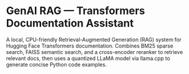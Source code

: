 # GenAI RAG — Transformers Documentation Assistant

A local, CPU-friendly Retrieval-Augmented Generation (RAG) system for Hugging Face Transformers documentation.
Combines BM25 sparse search, FAISS semantic search, and a cross-encoder reranker to retrieve relevant docs, then uses a quantized LLaMA model via llama.cpp to generate concise Python code examples.
